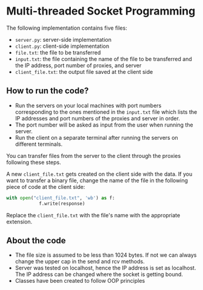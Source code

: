 # Multi-threaded Socket Programming

The following implementation contains five files:
- `server.py`: server-side implementation
- `client.py`: client-side implementation
- `file.txt`: the file to be transferred
- `input.txt`: the file containing the name of the file to be transferred and the IP address, port number of proxies, and server
- `client_file.txt`: the output file saved at the client side


## How to run the code?

* Run the servers on your local machines with port numbers corresponding to the ones mentioned in the `input.txt` file which lists the IP addresses and port numbers of the proxies and server in order.
* The port number will be asked as input from the user when running the server.
* Run the client on a separate terminal after running the servers on different terminals.

You can transfer files from the server to the client through the proxies following these steps.

A new `client_file.txt` gets created on the client side with the data. If you want to transfer a binary file, change the name of the file in the following piece of code at the client side:

```python
with open("client_file.txt", 'wb') as f:
            f.write(response)
```

Replace the `client_file.txt` with the file's name with the appropriate extension.

## About the code

* The file size is assumed to be less than 1024 bytes. If not we can always change the upper cap in the send and rcv methods.
* Server was tested on localhost, hence the IP address is set as localhost. The IP address can be changed where the socket is getting bound.
* Classes have been created to follow OOP principles
